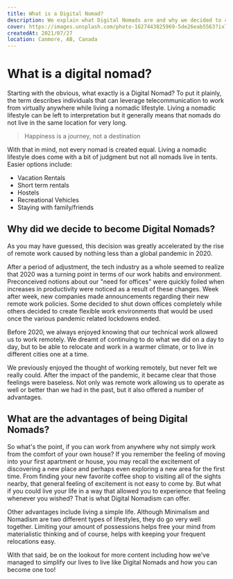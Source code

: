 ```yaml
---
title: What is a Digital Nomad?
description: We explain what Digital Nomads are and why we decided to change our lifestyle.
cover: https://images.unsplash.com/photo-1627443825969-5de26eab5563?ixlib=rb-1.2.1&ixid=MnwxMjA3fDB8MHxwaG90by1wYWdlfHx8fGVufDB8fHx8&auto=format&fit=crop&w=1567&q=80
createdAt: 2021/07/27
location: Canmore, AB, Canada
---
```


# What is a digital nomad?

Starting with the obvious, what exactly is a Digital Nomad? To put it plainly, the term describes individuals that can leverage telecommunication to work from virtually anywhere while living a nomadic lifestyle. Living a nomadic lifestyle can be left to interpretation but it generally means that nomads do not live in the same location for very long.

> Happiness is a journey, not a destination

With that in mind, not every nomad is created equal. Living a nomadic lifestyle does come with a bit of judgment but not all nomads live in tents. Easier options include:

* Vacation Rentals
* Short term rentals
* Hostels
* Recreational Vehicles
* Staying with family/friends

## Why did we decide to become Digital Nomads?
As you may have guessed, this decision was greatly accelerated by the rise of remote work caused by nothing less than a global pandemic in 2020.

After a period of adjustment, the tech industry as a whole seemed to realize that 2020 was a turning point in terms of our work habits and environment. Preconceived notions about our "need for offices" were quickly foiled when increases in productivity were noticed as a result of these changes. Week after week, new companies made announcements regarding their new remote work policies. Some decided to shut down offices completely while others decided to create flexible work environments that would be used once the various pandemic related lockdowns ended. 
 
Before 2020, we always enjoyed knowing that our technical work allowed us to work remotely. We dreamt of continuing to do what we did on a day to day, but to be able to relocate and work in a warmer climate, or to live in different cities one at a time. 
   
We previously enjoyed the thought of working remotely, but never felt we really could. After the impact of the pandemic, it became clear that those feelings were baseless. Not only was remote work allowing us to operate as well or better than we had in the past, but it also offered a number of advantages.

## What are the advantages of being Digital Nomads?
So what's the point, if you can work from anywhere why not simply work from the comfort of your own house? If you remember the feeling of moving into your first apartment or house, you may recall the excitement of discovering a new place and perhaps even exploring a new area for the first time. From finding your new favorite coffee shop to visiting all of the sights nearby, that general feeling of excitement is not easy to come by. But what if you could live your life in a way that allowed you to experience that feeling whenever you wished? That is what Digital Nomadism can offer.

Other advantages include living a simple life. Although Minimalism and Nomadism are two different types of lifestyles, they do go very well together. Limiting your amount of possessions helps free your mind from materialistic thinking and of course, helps with keeping your frequent relocations easy.

With that said, be on the lookout for more content including how we've managed to simplify our lives to live like Digital Nomads and how you can become one too!


